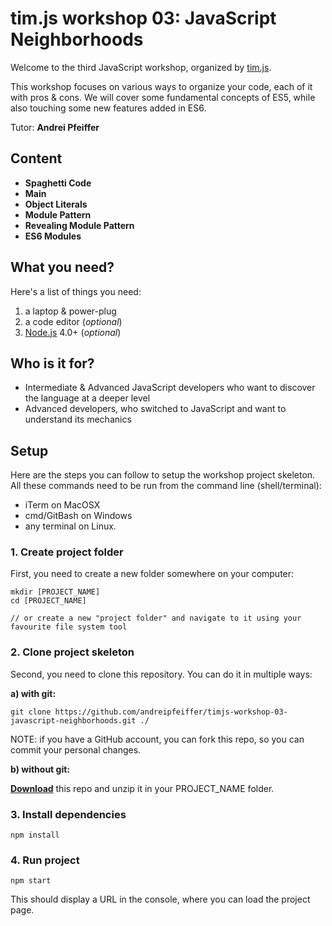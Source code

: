 # tim.js workshop 03: JavaScript Neighborhoods

Welcome to the third JavaScript workshop, organized by [tim.js][timjs].

This workshop focuses on various ways to organize your code, each of it with pros & cons. We will cover some fundamental concepts of ES5, while also touching some new features added in ES6.

Tutor: __Andrei Pfeiffer__

## Content

- __Spaghetti Code__
- __Main__
- __Object Literals__
- __Module Pattern__
- __Revealing Module Pattern__
- __ES6 Modules__

## What you need?

Here's a list of things you need:

1. a laptop & power-plug
2. a code editor (_optional_)
3. [Node.js][download_node] 4.0+ (_optional_)

## Who is it for?

- Intermediate & Advanced JavaScript developers who want to discover the language at a deeper level
- Advanced developers, who switched to JavaScript and want to understand its mechanics

## Setup

Here are the steps you can follow to setup the workshop project skeleton.
All these commands need to be run from the command line (shell/terminal):
* iTerm on MacOSX
* cmd/GitBash on Windows
* any terminal on Linux.

### 1. Create project folder

First, you need to create a new folder somewhere on your computer:

```
mkdir [PROJECT_NAME]
cd [PROJECT_NAME]

// or create a new "project folder" and navigate to it using your favourite file system tool
```

### 2. Clone project skeleton

Second, you need to clone this repository. You can do it in multiple ways:

__a) with git:__
```
git clone https://github.com/andreipfeiffer/timjs-workshop-03-javascript-neighborhoods.git ./
```

NOTE: if you have a GitHub account, you can fork this repo, so you can commit your personal changes.

__b) without git:__

__[Download][download_repo]__ this repo and unzip it in your PROJECT_NAME folder.



### 3. Install dependencies

```
npm install
```

### 4. Run project

```
npm start
```

This should display a URL in the console, where you can load the project page.

[download_repo]: https://github.com/andreipfeiffer/timjs-workshop-03-javascript-neighborhoods/archive/master.zip
[download_node]: https://nodejs.org/en/download/
[timjs]: http://timjs.ro
